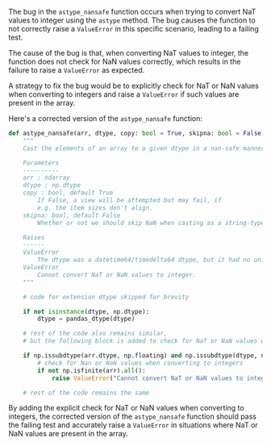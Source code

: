 The bug in the `astype_nansafe` function occurs when trying to convert NaT values to integer using the `astype` method. The bug causes the function to not correctly raise a `ValueError` in this specific scenario, leading to a failing test.

The cause of the bug is that, when converting NaT values to integer, the function does not check for NaN values correctly, which results in the failure to raise a `ValueError` as expected.

A strategy to fix the bug would be to explicitly check for NaT or NaN values when converting to integers and raise a `ValueError` if such values are present in the array.

Here's a corrected version of the `astype_nansafe` function:

```python
def astype_nansafe(arr, dtype, copy: bool = True, skipna: bool = False):
    """
    Cast the elements of an array to a given dtype in a nan-safe manner.

    Parameters
    ----------
    arr : ndarray
    dtype : np.dtype
    copy : bool, default True
        If False, a view will be attempted but may fail, if
        e.g. the item sizes don't align.
    skipna: bool, default False
        Whether or not we should skip NaN when casting as a string-type.

    Raises
    ------
    ValueError
        The dtype was a datetime64/timedelta64 dtype, but it had no unit.
    ValueError
        Cannot convert NaT or NaN values to integer.
    """

    # code for extension dtype skipped for brevity

    if not isinstance(dtype, np.dtype):
        dtype = pandas_dtype(dtype)

    # rest of the code also remains similar, 
    # but the following block is added to check for NaT or NaN values when converting to integers

    if np.issubdtype(arr.dtype, np.floating) and np.issubdtype(dtype, np.integer):
        # check for Nan or NaN values when converting to integers
        if not np.isfinite(arr).all():
            raise ValueError("Cannot convert NaT or NaN values to integer")

    # rest of the code remains the same
```

By adding the explicit check for NaT or NaN values when converting to integers, the corrected version of the `astype_nansafe` function should pass the failing test and accurately raise a `ValueError` in situations where NaT or NaN values are present in the array.